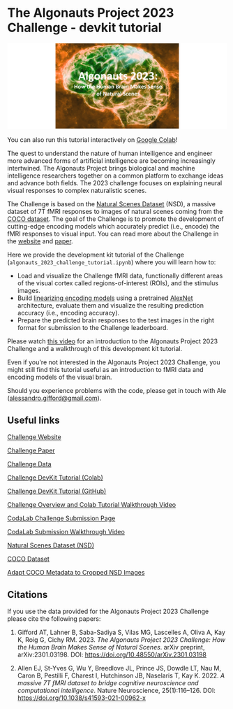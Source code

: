 # **The Algonauts Project 2023 Challenge - devkit tutorial**

![Algonauts 2023 logo](algonauts_2023_logo.png)

You can also run this tutorial interactively on [Google Colab][colab]!

The quest to understand the nature of human intelligence and engineer more advanced forms of artificial intelligence are becoming increasingly intertwined. The Algonauts Project brings biological and machine intelligence researchers together on a common platform to exchange ideas and advance both fields. The 2023 challenge focuses on explaining neural visual responses to complex naturalistic scenes.

The Challenge is based on the [Natural Scenes Dataset][nsd] (NSD), a massive dataset of 7T fMRI responses to images of natural scenes coming from the [COCO dataset][coco]. The goal of the Challenge is to promote the development of cutting-edge encoding models which accurately predict (i.e., encode) the fMRI responses to visual input. You can read more about the Challenge in the [website][web] and [paper][paper].

Here we provide the development kit tutorial of the Challenge (`algonauts_2023_challenge_tutorial.ipynb`) where you will learn how to:
* Load and visualize the Challenge fMRI data, functionally different areas of the visual cortex called regions-of-interest (ROIs), and the stimulus images.
* Build [linearizing encoding models][encoding] using a pretrained [AlexNet][alexnet] architecture, evaluate them and visualize the resulting prediction accuracy (i.e., encoding accuracy).
* Prepare the predicted brain responses to the test images in the right format for submission to the Challenge leaderboard.

Please watch [this video][video] for an introduction to the Algonauts Project 2023 Challenge and a walkthrough of this development kit tutorial.

Even if you're not interested in the Algonauts Project 2023 Challenge, you might still find this tutorial useful as an introduction to fMRI data and encoding models of the visual brain.

Should you experience problems with the code, please get in touch with Ale (alessandro.gifford@gmail.com).

[nsd]: https://doi.org/10.1038/s41593-021-00962-x
[coco]: https://cocodataset.org/#home
[web]: http://algonauts.csail.mit.edu
[paper]: https://arxiv.org/abs/2301.03198
[encoding]: https://www.sciencedirect.com/science/article/pii/S1053811910010657
[alexnet]: https://arxiv.org/abs/1404.5997
[colab]: https://colab.research.google.com/drive/1bLJGP3bAo_hAOwZPHpiSHKlt97X9xsUw?usp=share_link
[video]: https://youtu.be/KlwSDpxUX6k



## Useful links

[Challenge Website][website]

[Challenge Paper][paper]

[Challenge Data][data]

[Challenge DevKit Tutorial (Colab)][tutorial_colab]

[Challenge DevKit Tutorial (GitHub)][tutorial_github]

[Challenge Overview and Colab Tutorial Walkthrough Video][video]

[CodaLab Challenge Submission Page][codalab]

[CodaLab Submission Walkthrough Video][codalab_video]

[Natural Scenes Dataset (NSD)][nsd]

[COCO Dataset][coco]

[Adapt COCO Metadata to Cropped NSD Images][adapt_coco_meta]

[website]: http://algonauts.csail.mit.edu
[paper]: https://arxiv.org/abs/2301.03198
[data]: https://docs.google.com/forms/d/e/1FAIpQLSehZkqZOUNk18uTjRTuLj7UYmRGz-OkdsU25AyO3Wm6iAb0VA/viewform?usp=sf_link
[tutorial_colab]: https://colab.research.google.com/drive/1bLJGP3bAo_hAOwZPHpiSHKlt97X9xsUw?usp=share_link
[tutorial_github]: https://github.com/gifale95/algonauts_2023
[video]: https://youtu.be/KlwSDpxUX6k
[codalab]: https://codalab.lisn.upsaclay.fr/competitions/9304
[codalab_video]: https://youtu.be/6b8OuMSXIpA
[nsd]: https://naturalscenesdataset.org/
[coco]: https://cocodataset.org/#home
[adapt_coco_meta]: https://github.com/styvesg/nsd_gnet8x/blob/main/data_preparation.ipynb



## Citations

If you use the data provided for the Algonauts Project 2023 Challenge please cite the following papers:
1. Gifford AT, Lahner B, Saba-Sadiya S, Vilas MG, Lascelles A, Oliva A, Kay K, Roig G, Cichy RM. 2023. *The Algonauts Project 2023 Challenge: How the Human Brain Makes Sense of Natural Scenes*. arXiv preprint, arXiv:2301.03198. DOI: https://doi.org/10.48550/arXiv.2301.03198

2. Allen EJ, St-Yves G, Wu Y, Breedlove JL, Prince JS, Dowdle LT, Nau M, Caron B, Pestilli F, Charest I, Hutchinson JB, Naselaris T, Kay K. 2022. *A massive 7T fMRI dataset to bridge cognitive neuroscience and computational intelligence*. Nature Neuroscience, 25(1):116–126. DOI: https://doi.org/10.1038/s41593-021-00962-x
